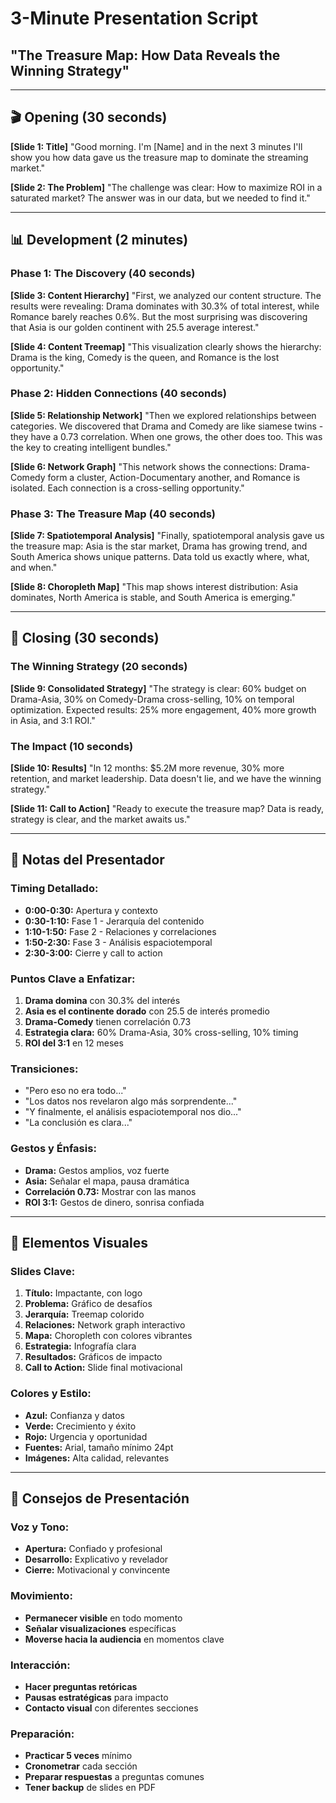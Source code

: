 # 3-Minute Presentation Script
## "The Treasure Map: How Data Reveals the Winning Strategy"

---

## 🎬 Opening (30 seconds)

**[Slide 1: Title]**
"Good morning. I'm [Name] and in the next 3 minutes I'll show you how data gave us the treasure map to dominate the streaming market."

**[Slide 2: The Problem]**
"The challenge was clear: How to maximize ROI in a saturated market? The answer was in our data, but we needed to find it."

---

## 📊 Development (2 minutes)

### Phase 1: The Discovery (40 seconds)

**[Slide 3: Content Hierarchy]**
"First, we analyzed our content structure. The results were revealing: Drama dominates with 30.3% of total interest, while Romance barely reaches 0.6%. But the most surprising was discovering that Asia is our golden continent with 25.5 average interest."

**[Slide 4: Content Treemap]**
"This visualization clearly shows the hierarchy: Drama is the king, Comedy is the queen, and Romance is the lost opportunity."

### Phase 2: Hidden Connections (40 seconds)

**[Slide 5: Relationship Network]**
"Then we explored relationships between categories. We discovered that Drama and Comedy are like siamese twins - they have a 0.73 correlation. When one grows, the other does too. This was the key to creating intelligent bundles."

**[Slide 6: Network Graph]**
"This network shows the connections: Drama-Comedy form a cluster, Action-Documentary another, and Romance is isolated. Each connection is a cross-selling opportunity."

### Phase 3: The Treasure Map (40 seconds)

**[Slide 7: Spatiotemporal Analysis]**
"Finally, spatiotemporal analysis gave us the treasure map: Asia is the star market, Drama has growing trend, and South America shows unique patterns. Data told us exactly where, what, and when."

**[Slide 8: Choropleth Map]**
"This map shows interest distribution: Asia dominates, North America is stable, and South America is emerging."

---

## 🎯 Closing (30 seconds)

### The Winning Strategy (20 seconds)

**[Slide 9: Consolidated Strategy]**
"The strategy is clear: 60% budget on Drama-Asia, 30% on Comedy-Drama cross-selling, 10% on temporal optimization. Expected results: 25% more engagement, 40% more growth in Asia, and 3:1 ROI."

### The Impact (10 seconds)

**[Slide 10: Results]**
"In 12 months: $5.2M more revenue, 30% more retention, and market leadership. Data doesn't lie, and we have the winning strategy."

**[Slide 11: Call to Action]**
"Ready to execute the treasure map? Data is ready, strategy is clear, and the market awaits us."

---

## 📝 Notas del Presentador

### Timing Detallado:
- **0:00-0:30:** Apertura y contexto
- **0:30-1:10:** Fase 1 - Jerarquía del contenido
- **1:10-1:50:** Fase 2 - Relaciones y correlaciones
- **1:50-2:30:** Fase 3 - Análisis espaciotemporal
- **2:30-3:00:** Cierre y call to action

### Puntos Clave a Enfatizar:
1. **Drama domina** con 30.3% del interés
2. **Asia es el continente dorado** con 25.5 de interés promedio
3. **Drama-Comedy** tienen correlación 0.73
4. **Estrategia clara:** 60% Drama-Asia, 30% cross-selling, 10% timing
5. **ROI del 3:1** en 12 meses

### Transiciones:
- "Pero eso no era todo..."
- "Los datos nos revelaron algo más sorprendente..."
- "Y finalmente, el análisis espaciotemporal nos dio..."
- "La conclusión es clara..."

### Gestos y Énfasis:
- **Drama:** Gestos amplios, voz fuerte
- **Asia:** Señalar el mapa, pausa dramática
- **Correlación 0.73:** Mostrar con las manos
- **ROI 3:1:** Gestos de dinero, sonrisa confiada

---

## 🎨 Elementos Visuales

### Slides Clave:
1. **Título:** Impactante, con logo
2. **Problema:** Gráfico de desafíos
3. **Jerarquía:** Treemap colorido
4. **Relaciones:** Network graph interactivo
5. **Mapa:** Choropleth con colores vibrantes
6. **Estrategia:** Infografía clara
7. **Resultados:** Gráficos de impacto
8. **Call to Action:** Slide final motivacional

### Colores y Estilo:
- **Azul:** Confianza y datos
- **Verde:** Crecimiento y éxito
- **Rojo:** Urgencia y oportunidad
- **Fuentes:** Arial, tamaño mínimo 24pt
- **Imágenes:** Alta calidad, relevantes

---

## 🎤 Consejos de Presentación

### Voz y Tono:
- **Apertura:** Confiado y profesional
- **Desarrollo:** Explicativo y revelador
- **Cierre:** Motivacional y convincente

### Movimiento:
- **Permanecer visible** en todo momento
- **Señalar visualizaciones** específicas
- **Moverse hacia la audiencia** en momentos clave

### Interacción:
- **Hacer preguntas retóricas**
- **Pausas estratégicas** para impacto
- **Contacto visual** con diferentes secciones

### Preparación:
- **Practicar 5 veces** mínimo
- **Cronometrar** cada sección
- **Preparar respuestas** a preguntas comunes
- **Tener backup** de slides en PDF

